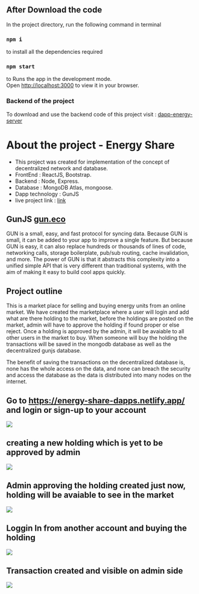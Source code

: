 ## After Download the code

In the project directory, run the following command in terminal

### `npm i`

to install all the dependencies required

### `npm start`

to Runs the app in the development mode.\
Open [http://localhost:3000](http://localhost:3000) to view it in your browser.

### Backend of the project

To download and use the backend code of this project visit : [dapp-energy-server](https://github.com/HARSH-KUMAR10/dapp-energy-server)

# About the project - Energy Share
* This project was created for implementation of the concept of decentralized network and database.
* FrontEnd : ReactJS, Bootstrap.
* Backend : Node, Express.
* Database : MongoDB Atlas, mongoose.
* Dapp technology : GunJS
* live project link : [link](https://energy-share-dapps.netlify.app/)

## GunJS [gun.eco](https://gun.eco/docs/Introduction)
GUN is a small, easy, and fast protocol for syncing data. Because GUN is small, it can be added to your app to improve a single feature. But because GUN is easy, it can also replace hundreds or thousands of lines of code, networking calls, storage boilerplate, pub/sub routing, cache invalidation, and more. The power of GUN is that it abstracts this complexity into a unified simple API that is very different than traditional systems, with the aim of making it easy to build cool apps quickly.

## Project outline
This is a market place for selling and buying energy units from an online market. We have created the marketplace where a user will login and add what are there holding to the market, before the holdings are posted on the market, admin will have to approve the holding if found proper or else reject. Once a holding is approved by the admin, it will be avaiable to all other users in the market to buy. When someone will buy the holding the transactions will be saved in the mongodb database as well as the decentralized gunjs database.

The benefit of saving the transactions on the decentralized database is, none has the whole access on the data, and none can breach the security and access the database as the data is distributed into many nodes on the internet.


## Go to https://energy-share-dapps.netlify.app/ and login or sign-up to your account
<img src="https://media.giphy.com/media/wYxkWLDsJaEyyTlaUk/giphy.gif"/>

## creating a new holding which is yet to be approved by admin
<img src="https://media.giphy.com/media/pz8WShNqCUGcgffVDS/giphy.gif"/>

## Admin approving the holding created just now, holding will be avaiable to see in the market
<img src="https://media.giphy.com/media/zN52zPRsLE8oQ0gIPj/giphy.gif"/>

## Loggin In from another account and buying the holding
<img src="https://media.giphy.com/media/dSSYuhr4cNhvi3MDFt/giphy.gif"/>

## Transaction created and visible on admin side
<img src="https://media.giphy.com/media/93rrJrgJinuoXSgnn1/giphy.gif"/>
